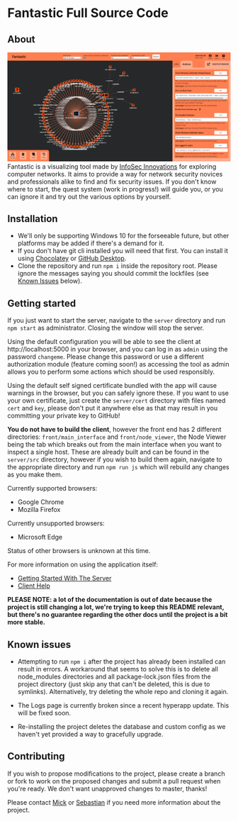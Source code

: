 # Fantastic Full Source Code

## About

![Fantastic UI](fantastic-ui.png)
Fantastic is a visualizing tool made by [InfoSec Innovations](https://www.infosecinnovations.com/) for exploring computer networks. It aims to provide a way for network security novices and professionals alike to find and fix security issues. If you don't know where to start, the quest system (work in progress!) will guide you, or you can ignore it and try out the various options by yourself.

## Installation

- We'll only be supporting Windows 10 for the forseeable future, but other platforms may be added if there's a demand for it.
- If you don't have git cli installed you will need that first. You can install it using [Chocolatey](https://chocolatey.org/packages/git) or [GitHub Desktop](https://desktop.github.com/).
- Clone the repository and run `npm i` inside the repository root. Please ignore the messages saying you should commit the lockfiles (see [Known Issues](#known-issues) below).

## Getting started

If you just want to start the server, navigate to the `server` directory and run `npm start` as administrator. Closing the window will stop the server.

Using the default configuration you will be able to see the client at http://localhost:5000 in your browser, and you can log in as `admin` using the password `changeme`. Please change this password or use a different authorization module (feature coming soon!) as accessing the tool as admin allows you to perform some actions which should be used responsibly.

Using the default self signed certificate bundled with the app will cause warnings in the browser, but you can safely ignore these. If you want to use your own certificate, just create the `server/cert` directory with files named `cert` and `key`, please don't put it anywhere else as that may result in you committing your private key to GitHub!

**You do not have to build the client**, however the front end has 2 different directories: `front/main_interface` and `front/node_viewer`, the Node Viewer being the tab which breaks out from the main interface when you want to inspect a single host. These are already built and can be found in the `server/src` directory, however if you wish to build them again, navigate to the appropriate directory and run `npm run js` which will rebuild any changes as you make them.

Currently supported browsers:
  - Google Chrome
  - Mozilla Firefox

Currently unsupported browsers:
  - Microsoft Edge

Status of other browsers is unknown at this time.

For more information on using the application itself:
- [Getting Started With The Server](server/src/help/starting_server.md)
- [Client Help](server/src/help/index.md)

**PLEASE NOTE: a lot of the documentation is out of date because the project is still changing a lot, we're trying to keep this README relevant, but there's no guarantee regarding the other docs until the project is a bit more stable.**

## Known issues

- Attempting to run `npm i` after the project has already been installed can result in errors. A workaround that seems to solve this is to delete all node_modules directories and all package-lock.json files from the project directory (just skip any that can't be deleted, this is due to symlinks). Alternatively, try deleting the whole repo and cloning it again.

- The Logs page is currently broken since a recent hyperapp update. This will be fixed soon.

- Re-installing the project deletes the database and custom config as we haven't yet provided a way to gracefully upgrade.

## Contributing

If you wish to propose modifications to the project, please create a branch or fork to work on the proposed changes and submit a pull request when you're ready. We don't want unapproved changes to master, thanks!

Please contact [Mick](https://github.com/besimorhino) or [Sebastian](https://github.com/sebovzeoueb) if you need more information about the project.